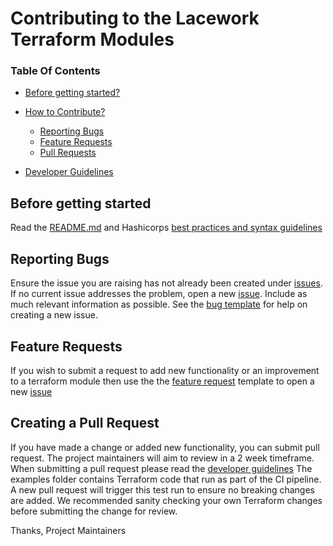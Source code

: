 # Contributing to the Lacework Terraform Modules

### Table Of Contents

* [Before getting started?](#before-getting-started)

* [How to Contribute?](#how-can-i-contribute)
    * [Reporting Bugs](#reporting-bugs)
    * [Feature Requests](#feature-requests)
    * [Pull Requests](#creating-a-pull-request)

* [Developer Guidelines](/DEVELOPER_GUIDELINES.md)


## Before getting started

Read the [README.md](README.md) and
 Hashicorps [best practices and syntax guidelines](https://www.terraform.io/docs/configuration/index.html)

## Reporting Bugs

Ensure the issue you are raising has not already been created under [issues](https://github.com/lacework/terraform-aws-ecs-agent/issues).
If no current issue addresses the problem, open a new [issue](https://github.com/lacework/terraform-aws-ecs-agent/issues/new).
Include as much relevant information as possible. See the [bug template](https://github.com/lacework/terraform-aws-ecs-agent/blob/main/.github/ISSUE_TEMPLATE/bug_report.md) for help on creating a new issue.

## Feature Requests

If you wish to submit a request to add new functionality or an improvement to a terraform module then use the the [feature request](https://github.com/lacework/terraform-aws-ecs-agent/blob/main/.github/ISSUE_TEMPLATE/feature_request.md) template to 
open a new [issue](https://github.com/lacework/terraform-aws-ecs-agent/issues/new)

## Creating a Pull Request

If you have made a change or added new functionality, you can submit pull request. The project maintainers will aim to review in a 2 week timeframe. When submitting a pull request please read the [developer guidelines](/DEVELOPER_GUIDELINES.md)
The examples folder contains Terraform code that run as part of the CI pipeline. A new pull request will trigger this test run to ensure no breaking changes are added. We recommended sanity checking your own Terraform changes before submitting the change for review.


Thanks,
Project Maintainers